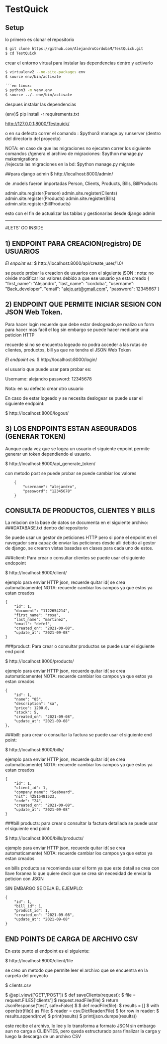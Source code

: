 # TestQuick

## Setup

lo primero es clonar el repositorio

```sh
$ git clone https://github.com/AlejandroCordobaM/TestQuick.git
$ cd TestQuick
```
crear el entorno virtual para instalar las dependencias dentro y activarlo

```sh
$ virtualenv2 --no-site-packages env
$ source env/bin/activate

´´´en linux:
$ python3 -m venv.env
$ source ../. env/bin/activate
```

despues instalar las dependencias 

(env)$ pip install -r requirements.txt

http://127.0.0.1:8000/Testquick/

o en su defecto correr el comando :  $python3 manage.py runserver 
(dentro del directorio del proyecto)


NOTA: en caso de que las migraciones no ejecuten correr los siguiente comandos
//genera el archivo de migraciones: $python manage.py makemigrations            
//ejecuta las migraciones en la bd: $python manage.py migrate                    


##para django admin 
$ http://localhost:8000/admin/

de .models fueron importadas Person, Clients, Products, Bills, BillProducts

admin.site.register(Person)
admin.site.register(Clients)
admin.site.register(Products)
admin.site.register(Bills)
admin.site.register(BillProducts)

esto con el fin de actualizar las tablas y gestionarlas desde django admin


-------------------------------------------------------------------

#LETS' GO INSIDE

## 1) ENDPOINT PARA CREACION(registro) DE USUARIOS

*El enpoint es:*
 $ http://localhost:8000/api/create_user/1.0/

se puede probar la creacion de usuarios con el siguiente jSON :
nota: no olvide modificar los valores debido a que ese usuario ya esta creado
{
    "first_name": "Alejandro",
    "last_name": "cordoba",
    "username": "Back_developer",
    "email": "alejo.art@gmail.com",
    "password": 12345667
}


## 2) ENDPOINT QUE PERMITE INICIAR SESION CON JSON Web Token.

Para hacer login recuerde que debe estar deslogeado,se realizo un form para hacer mas facil el log sin embargo se puede hacer mediante una peticion HTTP

recuerde si no se encuentra logeado no podra acceder a las rutas de clientes, productos, bill
ya que no tendra el JSON Web Token

*El endpoint es:*
$ http://localhost:8000/login/

el usuario que puede usar para probar es:

Username: alejandro
password: 12345678

Nota: en su defecto crear otro usuario

En caso de estar logeado y se necesita deslogear se puede usar el siguiente endpoint:

$ http://localhost:8000/logout/


## 3) LOS ENDPOINTS ESTAN ASEGURADOS (GENERAR TOKEN)

Aunque cada vez que se logea un usuario el siguiente enpoint permite generar un token
dependiendo el usuario.

$ http://localhost:8000/api_generate_token/


con metodo post se puede probar 
se puede cambiar los valores

        {
            "username": "alejandro",
            "password": "12345678"
        }


## CONSULTA DE PRODUCTOS, CLIENTES Y BILLS 


La relacion de la base de datos se documenta en el siguiente archivo:
###DATABASE.txt 
dentro del repositorio 



Se puede usar un gestor de peticiones HTTP pero si pone el enpoint en el navegador sera capaz de enviar las peticiones desde alli debido al gestor de django, se crearon vistas basadas en clases para cada uno de estos.



###client:
Para crear o consultar clientes se puede usar el siguiente endopoint

$ http://localhost:8000/client/

ejemplo para enviar HTTP json,  recuerde quitar id( se crea automaticamente)
NOTA: recuerde cambiar los campos ya que estos ya estan creados 

    {
        "id": 1,
        "document": "1122654214",
        "first_name": "rosa",
        "last_name": "martinez",
        "email": "defef",
        "created_on": "2021-09-08",
        "update_at": "2021-09-08"
    }


###product:
Para crear o consultar productos  se puede usar el siguiente end point

$ http://localhost:8000/products/

ejemplo para enviar HTTP json,  recuerde quitar id( se crea automaticamente)
NOTA: recuerde cambiar los campos ya que estos ya estan creados 

    {
        "id": 1,
        "name": "85",
        "description": "sa",
        "price": 1200.0,
        "stock": 5,
        "created_on": "2021-09-08",
        "update_at": "2021-09-08"
    },

###bill:
para crear o consultar la factura se puede usar el siguiente end point:

$ http://localhost:8000/bills/

ejemplo para enviar HTTP json,  recuerde quitar id( se crea automaticamente)
NOTA: recuerde cambiar los campos ya que estos ya estan creados 


    {
        "id": 1,
        "client_id": 1,
        "company_name": "Seaboard",
        "nit": 42515481523,
        "code": "24",
        "created_on": "2021-09-08",
        "update_at": "2021-09-08"
    }



###bill products:
para crear o consultar la factura detallada se puede usar el siguiente end point:

$ http://localhost:8000/bills/products/

ejemplo para enviar HTTP json,  recuerde quitar id( se crea automaticamente)
NOTA: recuerde cambiar los campos ya que estos ya estan creados 

en bills products se recomienda usar el form ya que este detail se crea con llave foranea lo que quiere decir que se crea sin necesidad de enviar la peticion con JSON 


SIN EMBARGO SE DEJA EL EJEMPLO:
    
    
    {
        "id": 1,
        "bill_id": 1,
        "product_id": 1,
        "created_on": "2021-09-08",
        "update_at": "2021-09-08"
    }



## END POINTS DE CARGA DE ARCHIVO CSV 

En este punto el endpoint es el siguiente: 

$ http://localhost:8000/client/file

se creo un metodo que permite leer el archivo que se encuentra en la carpeta del proyecto

$ clients.csv

$ @api_view(['GET','POST'])
$ def saveClients(request):
$        file = request.FILES['clients']
$        request.readFile(file)
$        return JsonResponse('test', safe=False)
$
$ def readFile(file):
$        results = []
$        with open(str(file)) as File:
$            reader = csv.DictReader(File)
$            for row in reader:
$                results.append(row)
$            print(results)
$            print(json.dumps(results))
            
            
este recibe el archivo, lo lee y lo transforma a formato JSON sin embargo aun no carga a CLIENTES, pero queda estructurado para finalizar la carga y luego la descarga de un archivo CSV 







